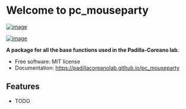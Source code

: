 # Welcome to pc_mouseparty


[![image](https://img.shields.io/pypi/v/pc_mouseparty.svg)](https://pypi.python.org/pypi/pc_mouseparty)

[![image](https://pyup.io/repos/github/padillacoreanolab/pc_mouseparty/shield.svg)](https://pyup.io/repos/github/padillacoreanolab/pc_mouseparty)


**A package for all the base functions used in the Padilla-Coreano lab.**


-   Free software: MIT license
-   Documentation: <https://padillacoreanolab.github.io/pc_mouseparty>
    

## Features

-   TODO
